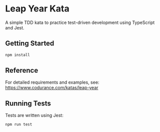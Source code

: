 # Leap Year Kata
A simple TDD kata to practice test-driven development using TypeScript and Jest.

## Getting Started

```bash
npm install
```

## Reference

For detailed requirements and examples, see:
https://www.codurance.com/katas/leap-year

## Running Tests

Tests are written using Jest:
```bash
npm run test
```
